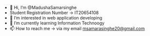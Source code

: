- 👋 Hi, I’m @MadushaSamarsinghe
- Student Registration Number -> IT20654108
- 👀 I’m interested in web application developing
- 🌱 I’m currently learning Information Technoogy
- 📫 How to reach me -> via my email msamarasinghe20@gmail.com

<!---
MadushaSamarsinghe/MadushaSamarsinghe is a ✨ special ✨ repository because its `README.md` (this file) appears on your GitHub profile.
You can click the Preview link to take a look at your changes.
--->
